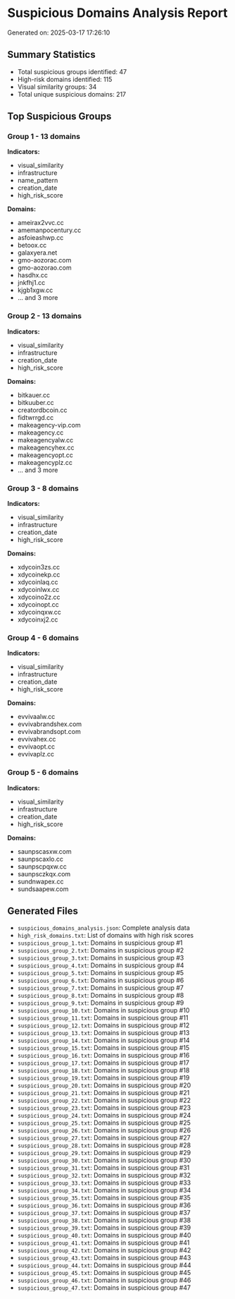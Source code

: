 # Suspicious Domains Analysis Report

Generated on: 2025-03-17 17:26:10

## Summary Statistics

- Total suspicious groups identified: 47
- High-risk domains identified: 115
- Visual similarity groups: 34
- Total unique suspicious domains: 217

## Top Suspicious Groups

### Group 1 - 13 domains

**Indicators:**
- visual_similarity
- infrastructure
- name_pattern
- creation_date
- high_risk_score

**Domains:**
- ameirax2vvc.cc
- amemanpocentury.cc
- asfoieashwp.cc
- betoox.cc
- galaxyera.net
- gmo-aozorac.com
- gmo-aozorao.com
- hasdhx.cc
- jnkfhj1.cc
- kjgb1xgw.cc
- ... and 3 more

### Group 2 - 13 domains

**Indicators:**
- visual_similarity
- infrastructure
- creation_date
- high_risk_score

**Domains:**
- bitkauer.cc
- bitkuuber.cc
- creatordbcoin.cc
- fidtwrrgd.cc
- makeagency-vip.com
- makeagency.cc
- makeagencyalw.cc
- makeagencyhex.cc
- makeagencyopt.cc
- makeagencyplz.cc
- ... and 3 more

### Group 3 - 8 domains

**Indicators:**
- visual_similarity
- infrastructure
- creation_date
- high_risk_score

**Domains:**
- xdycoin3zs.cc
- xdycoinekp.cc
- xdycoinlaq.cc
- xdycoinlwx.cc
- xdycoino2z.cc
- xdycoinopt.cc
- xdycoinqxw.cc
- xdycoinxj2.cc

### Group 4 - 6 domains

**Indicators:**
- visual_similarity
- infrastructure
- creation_date
- high_risk_score

**Domains:**
- evvivaalw.cc
- evvivabrandshex.com
- evvivabrandsopt.com
- evvivahex.cc
- evvivaopt.cc
- evvivaplz.cc

### Group 5 - 6 domains

**Indicators:**
- visual_similarity
- infrastructure
- creation_date
- high_risk_score

**Domains:**
- saunpscasxw.com
- saunpscaxlo.cc
- saunpscpqxw.cc
- saunpsczkqx.com
- sundnwapex.cc
- sundsaapew.com

## Generated Files

- `suspicious_domains_analysis.json`: Complete analysis data
- `high_risk_domains.txt`: List of domains with high risk scores
- `suspicious_group_1.txt`: Domains in suspicious group #1
- `suspicious_group_2.txt`: Domains in suspicious group #2
- `suspicious_group_3.txt`: Domains in suspicious group #3
- `suspicious_group_4.txt`: Domains in suspicious group #4
- `suspicious_group_5.txt`: Domains in suspicious group #5
- `suspicious_group_6.txt`: Domains in suspicious group #6
- `suspicious_group_7.txt`: Domains in suspicious group #7
- `suspicious_group_8.txt`: Domains in suspicious group #8
- `suspicious_group_9.txt`: Domains in suspicious group #9
- `suspicious_group_10.txt`: Domains in suspicious group #10
- `suspicious_group_11.txt`: Domains in suspicious group #11
- `suspicious_group_12.txt`: Domains in suspicious group #12
- `suspicious_group_13.txt`: Domains in suspicious group #13
- `suspicious_group_14.txt`: Domains in suspicious group #14
- `suspicious_group_15.txt`: Domains in suspicious group #15
- `suspicious_group_16.txt`: Domains in suspicious group #16
- `suspicious_group_17.txt`: Domains in suspicious group #17
- `suspicious_group_18.txt`: Domains in suspicious group #18
- `suspicious_group_19.txt`: Domains in suspicious group #19
- `suspicious_group_20.txt`: Domains in suspicious group #20
- `suspicious_group_21.txt`: Domains in suspicious group #21
- `suspicious_group_22.txt`: Domains in suspicious group #22
- `suspicious_group_23.txt`: Domains in suspicious group #23
- `suspicious_group_24.txt`: Domains in suspicious group #24
- `suspicious_group_25.txt`: Domains in suspicious group #25
- `suspicious_group_26.txt`: Domains in suspicious group #26
- `suspicious_group_27.txt`: Domains in suspicious group #27
- `suspicious_group_28.txt`: Domains in suspicious group #28
- `suspicious_group_29.txt`: Domains in suspicious group #29
- `suspicious_group_30.txt`: Domains in suspicious group #30
- `suspicious_group_31.txt`: Domains in suspicious group #31
- `suspicious_group_32.txt`: Domains in suspicious group #32
- `suspicious_group_33.txt`: Domains in suspicious group #33
- `suspicious_group_34.txt`: Domains in suspicious group #34
- `suspicious_group_35.txt`: Domains in suspicious group #35
- `suspicious_group_36.txt`: Domains in suspicious group #36
- `suspicious_group_37.txt`: Domains in suspicious group #37
- `suspicious_group_38.txt`: Domains in suspicious group #38
- `suspicious_group_39.txt`: Domains in suspicious group #39
- `suspicious_group_40.txt`: Domains in suspicious group #40
- `suspicious_group_41.txt`: Domains in suspicious group #41
- `suspicious_group_42.txt`: Domains in suspicious group #42
- `suspicious_group_43.txt`: Domains in suspicious group #43
- `suspicious_group_44.txt`: Domains in suspicious group #44
- `suspicious_group_45.txt`: Domains in suspicious group #45
- `suspicious_group_46.txt`: Domains in suspicious group #46
- `suspicious_group_47.txt`: Domains in suspicious group #47
